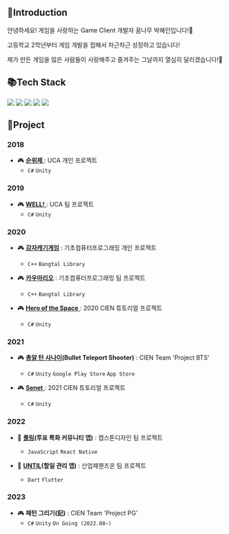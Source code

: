 
## 👏Introduction
안녕하세요! 게임을 사랑하는 Game Client 개발자 꿈나무 박혜인입니다!🌳

고등학교 2학년부터 게임 개발을 접해서 차근차근 성장하고 있습니다!

제가 만든 게임을 많은 사람들이 사랑해주고 즐겨주는 그날까지 열심히 달리겠습니다!🙆


## 📚Tech Stack
<img src="https://img.shields.io/badge/C%23-239120?style=flat&logo=Csharp&logoColor=white"/></a>
<img src="https://img.shields.io/badge/Unity-000000?style=flat&logo=Unity&logoColor=white"/></a>
<img src="https://img.shields.io/badge/Java-007396?style=flat&logo=OpenJDK&logoColor=white"/></a>
<img src="https://img.shields.io/badge/React Native-61DAFB?style=flat&logo=React&logoColor=white"/></a>
<img src="https://img.shields.io/badge/Git-F05032?style=flat&logo=Git&logoColor=white"/>


## 🧩Project
### 2018
  - 🎮 [__순위제__ ](https://github.com/gpdls8370/ChickenHierarchy): UCA 개인 프로젝트
    - `C#` `Unity`
    
### 2019
  - 🎮 [__WELL!__ ](https://github.com/gpdls8370/WELL): UCA 팀 프로젝트
    - `C#` `Unity` 
    
### 2020
  - 🎮 [__감자캐기게임__](https://github.com/gpdls8370/Potato) : 기초컴퓨터프로그래밍 개인 프로젝트
    - `C++` `Bangtal Library`
   
  - 🎮 [__카우마리오__](https://github.com/gpdls8370/cauMario) : 기초컴퓨터프로그래밍 팀 프로젝트
    - `C++` `Bangtal Library`
  
  - 🎮 [__Hero of the Space__ ](https://github.com/gpdls8370/SpaceHero) : 2020 CIEN 튜토리얼 프로젝트
    - `C#` `Unity`
### 2021
  - 🎮 [__총알 탄 사나이__](https://github.com/sanon531/ProjectBTS)__(Bullet Teleport Shooter)__ : CIEN Team 'Project BTS'
    - `C#` `Unity` `Google Play Store` `App Store`
  
  - 🎮 [__Senet__ ](https://github.com/streetmeow/Senet) : 2021 CIEN 튜토리얼 프로젝트
    - `C#` `Unity`
### 2022
  - 📱 [__폴링__](https://github.com/1105nam/polling-client)__(투표 특화 커뮤니티 앱)__ : 캡스톤디자인 팀 프로젝트
    - `JavaScript` `React Native`
   
  - 📱 [__UNTIL__](https://github.com/UNTIL-CAU/UNTIL-Flutter)__(할일 관리 앱)__ : 산업체핸즈온 팀 프로젝트
    - `Dart` `Flutter`
### 2023
  - 🎮 __패턴 그리기(記)__ : CIEN Team 'Project PG'
    - `C#` `Unity` `On Going (2022.08~)`
